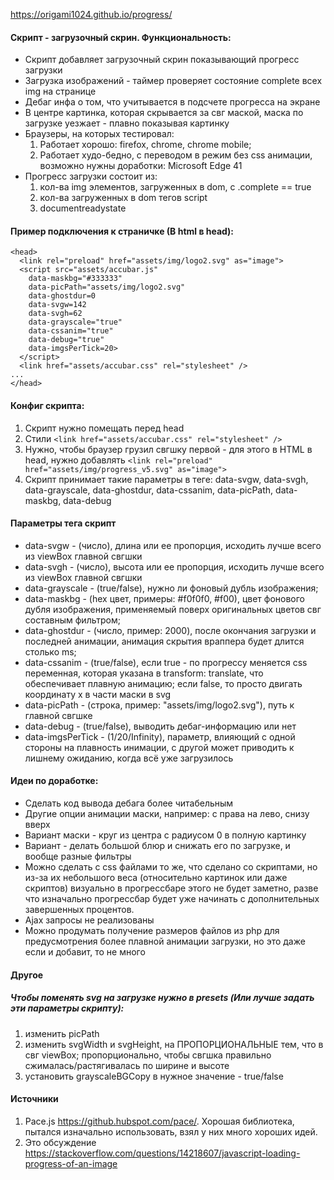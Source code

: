 https://origami1024.github.io/progress/


#### Скрипт - загрузочный скрин. Функциональность:
* Скрипт добавляет загрузочный скрин показывающий прогресс загрузки
* Загрузка изображений - таймер проверяет состояние complete всех img на странице
* Дебаг инфа о том, что учитывается в подсчете прогресса на экране
* В центре картинка, которая скрывается за свг маской, маска по загрузке уезжает - плавно показывая картинку
* Браузеры, на которых тестировал: 
  1. Работает хорошо: firefox, chrome, chrome mobile;
  2. Работает худо-бедно, с переводом в режим без css анимации, возможно нужны доработки: Microsoft Edge 41
* Прогресс загрузки состоит из:
  1. кол-ва img элементов, загруженных в dom, с .complete == true
  2. кол-ва загруженных в dom тегов script
  3. documentreadystate


#### Пример подключения к страничке (В html в head):
```
<head>
  <link rel="preload" href="assets/img/logo2.svg" as="image">
  <script src="assets/accubar.js"
    data-maskbg="#333333"
    data-picPath="assets/img/logo2.svg"
    data-ghostdur=0
    data-svgw=142
    data-svgh=62
    data-grayscale="true"
    data-cssanim="true"
    data-debug="true"
    data-imgsPerTick=20>
  </script>  
  <link href="assets/accubar.css" rel="stylesheet" />
...
</head>
```


#### Конфиг скрипта:
1. Скрипт нужно помещать перед head
2. Стили ```<link href="assets/accubar.css" rel="stylesheet" />```
3. Нужно, чтобы браузер грузил свгшку первой - для этого в HTML в head, нужно добавлять ```<link rel="preload" href="assets/img/progress_v5.svg" as="image">```
4. Скрипт принимает такие параметры в теге: data-svgw, data-svgh, data-grayscale, data-ghostdur, data-cssanim, data-picPath, data-maskbg, data-debug


#### Параметры тега скрипт
* data-svgw - (число), длина или ее пропорция, исходить лучше всего из viewBox главной свгшки
* data-svgh - (число), высота или ее пропорция, исходить лучше всего из viewBox главной свгшки
* data-grayscale - (true/false), нужно ли фоновый дубль изображения;
* data-maskbg - (hex цвет, примеры: #f0f0f0, #f00), цвет фонового дубля изображения, применяемый поверх оригинальных цветов свг составным фильтром;
* data-ghostdur - (число, пример: 2000), после окончания загрузки и последней анимации, анимация скрытия враппера будет длится столько ms;
* data-cssanim - (true/false), если true - по прогрессу меняется css переменная, которая указана в transform: translate, что обеспечивает плавную анимацию; если false, то просто двигать координату x в части маски в svg
* data-picPath - (строка, пример: "assets/img/logo2.svg"), путь к главной свгшке
* data-debug - (true/false), выводить дебаг-информацию или нет
* data-imgsPerTick - (1/20/Infinity), параметр, влияющий с одной стороны на плавность инимации, с другой может приводить к лишнему ожиданию, когда всё уже загрузилось

#### Идеи по доработке:
* Сделать код вывода дебага более читабельным
* Другие опции анимации маски, например: с права на лево, снизу вверх
* Вариант маски - круг из центра с радиусом 0 в полную картинку
* Вариант - делать большой блюр и снижать его по загрузке, и вообще разные фильтры
* Можно сделать с css файлами то же, что сделано со скриптами, но из-за их небольшого веса (относительно картинок или даже скриптов) визуально в прогрессбаре этого не будет заметно, разве что изначально прогрессбар будет уже начинать с дополнительных завершенных процентов.
* Ajax запросы не реализованы
* Можно продумать получение размеров файлов из php для предусмотрения более плавной анимации загрузки, но это даже если и добавит, то не много


#### Другое

##### Чтобы поменять svg на загрузке нужно в presets (Или лучше задать эти параметры скрипту):
1. изменить picPath
2. изменить svgWidth и svgHeight, на ПРОПОРЦИОНАЛЬНЫЕ тем, что в свг viewBox; пропорционально, чтобы свгшка правильно сжималась/растягивалась по ширине и высоте
3. установить grayscaleBGCopy в нужное значение - true/false

#### Источники
1. Pace.js https://github.hubspot.com/pace/. Хорошая библиотека, пытался изначально использовать, взял у них много хороших идей.
2. Это обсуждение https://stackoverflow.com/questions/14218607/javascript-loading-progress-of-an-image
